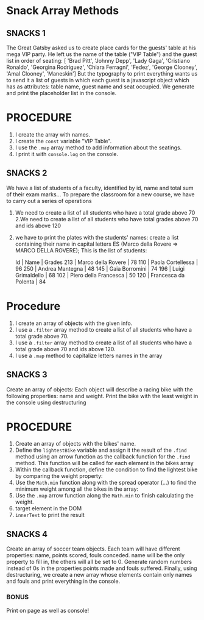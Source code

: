 # Snack Array Methods

## SNACKS 1

The Great Gatsby asked us to create place cards for the guests' table at his mega VIP party. He left us the name of the table ("VIP Table") and the guest list in order of seating:
[ 'Brad Pitt', 'Johnny Depp', 'Lady Gaga', 'Cristiano Ronaldo', 'Georgina Rodriguez', 'Chiara Ferragni', 'Fedez', 'George Clooney', 'Amal Clooney', 'Maneskin']
But the typography to print everything wants us to send it a list of guests in which each guest is a javascript object which has as attributes: table name, guest name and seat occupied.
We generate and print the placeholder list in the console.

# PROCEDURE

1. I create the array with names.
2. I create the `const` variable "VIP Table".
3. I use the `.map` array method to add information about the seatings.
4. I print it with `console.log` on the console.

## SNACKS 2

We have a list of students of a faculty, identified by id, name and total sum of their exam marks...
To prepare the classroom for a new course, we have to carry out a series of operations

1. We need to create a list of all students who have a total grade above 70
   2.We need to create a list of all students who have total grades above 70 and ids above 120
2. we have to print the plates with the students' names: create a list containing their name in capital letters ES (Marco della Rovere => MARCO DELLA ROVERE);
   This is the list of students:

   Id | Name | Grades
   213 | Marco della Rovere | 78
   110 | Paola Cortellessa | 96
   250 | Andrea Mantegna | 48
   145 | Gaia Borromini | 74
   196 | Luigi Grimaldello | 68
   102 | Piero della Francesca | 50
   120 | Francesca da Polenta | 84

# Procedure

1. I create an array of objects with the given info.
2. I use a `.filter` array method to create a list of all students who have a total grade above 70.
3. I use a `.filter` array method to create a list of all students who have a total grade above 70 and ids above 120.
4. I use a `.map` method to capitalize letters names in the array

## SNACKS 3

Create an array of objects:
Each object will describe a racing bike with the following properties: name and weight.
Print the bike with the least weight in the console using destructuring

# PROCEDURE

1. Create an array of objects with the bikes' name.
2. Define the `lightestBike` variable and assign it the result of the `.find` method using an arrow function as the callback function for the `.find` method. This function will be called for each element in the bikes array
3. Within the callback function, define the condition to find the lightest bike by comparing the weight property:
4. Use the `Math.min` function along with the spread operator (...) to find the minimum weight among all the bikes in the array:
5. Use the `.map` arrow function along the `Math.min` to finish calculating the weight.
6. target element in the DOM
7. `innerText` to print the result

## SNACKS 4

Create an array of soccer team objects.
Each team will have different properties: name, points scored, fouls conceded.
name will be the only property to fill in, the others will all be set to 0.
Generate random numbers instead of 0s in the properties points made and fouls suffered.
Finally, using destructuring, we create a new array whose elements contain only names and fouls and print everything in the console.

### BONUS

Print on page as well as console!
